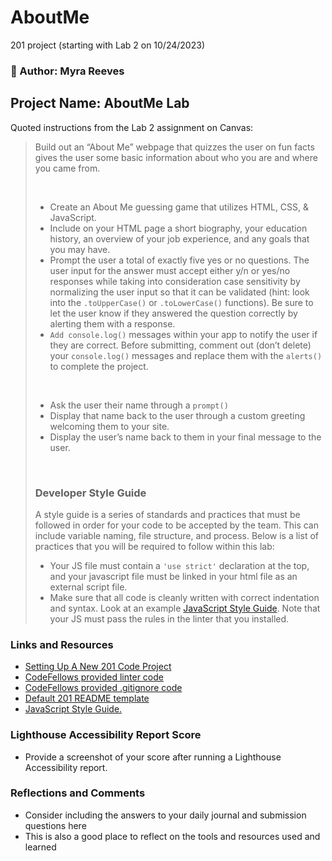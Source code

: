 # AboutMe
201 project (starting with Lab 2 on 10/24/2023)

### 🦋 Author: Myra Reeves

## Project Name:  AboutMe Lab

Quoted instructions from the Lab 2 assignment on Canvas:
>Build out an “About Me” webpage that quizzes the user on fun facts gives the user some basic information about who you are and where you came from.
>
><br>
>
>* Create an About Me guessing game that utilizes HTML, CSS, & JavaScript.
>* Include on your HTML page a short biography, your education history, an overview of your job experience, and any goals that you may have.
>* Prompt the user a total of exactly five yes or no questions. The user input for the answer must accept either y/n or yes/no responses while taking into consideration case sensitivity by normalizing the user input so that it can be validated (hint: look into the `.toUpperCase()` or `.toLowerCase()` functions). Be sure to let the user know if they answered the question correctly by alerting them with a response.
>* `Add console.log()` messages within your app to notify the user if they are correct. Before submitting, comment out (don’t delete) your `console.log()` messages and replace them with the `alerts()` to complete the project.
>
><br>
>
>* Ask the user their name through a `prompt()`
>* Display that name back to the user through a custom greeting welcoming them to your site.
>* Display the user’s name back to them in your final message to the user.
>
><br>
>
>### Developer Style Guide
>
>A style guide is a series of standards and practices that must be followed in order for your code to be accepted by the team. This can include variable naming, file structure, and process. Below is a list of practices that you will be required to follow within this lab:
>* Your JS file must contain a `'use strict'` declaration at the top, and your javascript file must be linked in your html file as an external script file.
>* Make sure that all code is cleanly written with correct indentation and syntax. Look at an example [JavaScript Style Guide](https://javascript.info/coding-style#syntax). Note that your JS must pass the rules in the linter that you installed.

### Links and Resources

* [Setting Up A New 201 Code Project](https://codefellows.github.io/code-201-guide/curriculum/class-02/project-setup)
* [CodeFellows provided linter code](https://github.com/codefellows/seattle-code-201d106/blob/main/configs/.eslintrc.json)
* [CodeFellows provided .gitignore code](https://github.com/codefellows/seattle-code-201d106/blob/main/configs/.gitignore)
* [Default 201 README template](https://codefellows.github.io/code-201-guide/curriculum/class-02/README-template.html)
* [JavaScript Style Guide.](https://javascript.info/coding-style#syntax)
### Lighthouse Accessibility Report Score

* Provide a screenshot of your score after running a Lighthouse Accessibility report.

### Reflections and Comments

* Consider including the answers to your daily journal and submission questions here
* This is also a good place to reflect on the tools and resources used and learned
